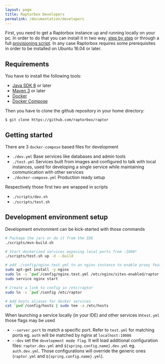 ```yaml
---
layout: page
title: Raptorbox Developers
permalink: /documentation/developers
---
```


First, you need to get a Raptorbox instance up and running locally on your pc. In order to do that you can install it in two way, [step by step](#step-by-step-installation) or through a full [provisioning script](#full-provisioning-scripts). In any case Raptorbox requires some prerequisites in order to be installed on Ubuntu 16.04 or later.

## Requirements

You have to install the following tools:

-   [Java SDK 8](http://tipsonubuntu.com/2016/07/31/install-oracle-java-8-9-ubuntu-16-04-linux-mint-18/) or later
-   [Maven 3](https://maven.apache.org/install.html) or later
-   [Docker](https://docs.docker.com/engine/installation/linux/ubuntu/#/install-docker)
-   [Docker Compose](https://docs.docker.com/compose/install/)

Then you have to clone the github repository in your home directory:

``
$ git clone https://github.com/raptorbox/raptor
``

## Getting started

There are 3 `docker-compose` based files for development

-   `./dev.yml` Base services like databases and admin tools
-   `./test.yml` Services built from images and configured to talk with local instances, used for developing a single service while maintaining communication with other services
-   `./docker-compose.yml` Production ready setup

Respectively those first two are wrapped in scripts

-   `./scripts/dev.sh`
-   `./scripts/test.sh`

## Development environment setup

Development environment can be kick-started with those commands

```bash
# Package the jars or do it from the IDE
./scripts/mvn-build.sh

# Start dockerized services exposing local ports from :1008*
./scripts/test.sh up -d --build

# add ./config/nginx.test.yml to an nginx instance to enable proxy features
sudo apt-get install -y nginx
sudo ln -s `pwd`/config/nginx.test.yml /etc/nginx/sites-enabled/raptor.test.yml
sudo service nginx start

# Create a link to config in /etc/raptor
sudo ln -s `pwd`/config /etc/raptor

# Add hosts aliases for docker services
cat `pwd`/config/hosts | sudo tee -a /etc/hosts
```

When launching a service locally (in your IDE) and other services in`test.yml` those flags may be used

-   `--server.port` to match a specific port. Refer to `test.yml` for matching ports eg. `auth` will be matched by nginx at `localhost:10086`
-   `--dev` set the `development mode flag`. It will load additional configuration files: `raptor.dev.yml` and `${spring.config.name}.dev.yml` eg. `auth.dev.yml`. Those configurations will override the generic ones (`raptor.yml` and `${spring.config.name}.yml`).
